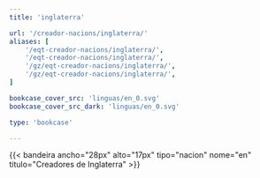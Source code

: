 ```yaml
---
title: 'inglaterra'

url: '/creador-nacions/inglaterra/'
aliases: [
    '/eqt-creador-nacions/inglaterra/',
    '/eqt-creador-nacions/inglaterra/',
    '/gz/eqt-creador-nacions/inglaterra/',
    '/gz/eqt-creador-nacions/inglaterra/',
]

bookcase_cover_src: 'linguas/en_0.svg'
bookcase_cover_src_dark: 'linguas/en_0.svg'

type: 'bookcase'

---
```

{{< bandeira ancho="28px" alto="17px" tipo="nacion" nome="en" titulo="Creadores de Inglaterra" >}}
